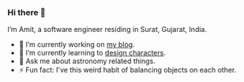 ### Hi there 👋

I’m Amit, a software engineer residing in Surat, Gujarat, India.

- 🔭 I’m currently working on [my blog](https://www.amitmerchant.com/).
- 🌱 I’m currently learning to [design characters](https://en.wikipedia.org/wiki/Commercial_character_design).
- 💬 Ask me about astronomy related things.
- ⚡ Fun fact: I've this weird habit of balancing objects on each other.
